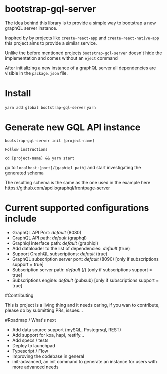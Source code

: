 # bootstrap-gql-server
The idea behind this library is to provide a simple way to bootstrap a new graphQL server instance.

Inspired by by projects like `create-react-app` and `create-react-native-app` this project aims to provide a similar service.
 
Unlike the before mentioned projects `bootstrap-gql-server` doesn't hide the implementation and comes without an `eject` command

After initializing a new instance of a graphQL server all dependencies are visible in the `package.json` file.


# Install

`yarn add global bootstrap-gql-server`
`yarn`

# Generate new GQL API instance

`bootstrap-gql-server init [project-name]`

`Follow instructions`

`cd [project-name] && yarn start`

go to `localhost:[port]/[gaphiql path]` and start investigating the generated schema

The resulting schema is the same as the one used in the example here https://github.com/apollographql/frontpage-server 


# Current supported configurations include

- GraphQL API Port:  *default* (8080)
- GraphQL API path:  *default* (graphql)
- Graphiql interface path: *default* (graphiql)
- Add dataloader to the list of dependencies:  *default* (true)
- Support GraphQL subscriptions: *default* (true)
- GraphQL subscription server port: *default* (8090) [only if subscriptions support = true]
- Subscription server path: *default* (/) [only if subscriptions support = true]
- Subscriptions engine: *default* (pubsub) [only if subscriptions support = true]

#Contributing

This is project is a living thing and it needs caring, if you wan to contribute, please do by submitting PRs, issues...

#Roadmap / What's next

- Add data source support (mySQL, Postegrsql, REST)
- Add support for koa, hapi, restify...
- Add specs / tests
- Deploy to launchpad
- Typescript / Flow
- Improving the codebase in general
- init-advanced, an init command to generate an instance for users with more advanced needs 




